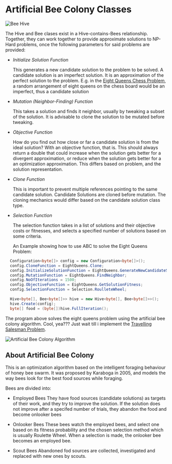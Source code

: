 # Artificial Bee Colony Classes

![Bee Hive](http://www.cbronline.com/Uploads/NewsArticle/4928042/main.gif)

The Hive and Bee clases exist in a Hive-contains-Bees relationship. Together, they can work together to provide approximate solutions to NP-Hard problems, once the following parameters for said problems are provided:

- *Initialize Solution Function*

  This generates a new candidate solution to the problem to be solved. A candidate solution is an imperfect solution. It is an approximation of the perfect solution to the problem. E.g. in the [Eight Queens Chess Problem](https://mykeels.github.io/Eight-Queen-Solution-Test/), a random arrangement of eight queens on the chess board would be an imperfect, thus a candidate solution
  
- *Mutation (Neighbor-Finding) Function*

  This takes a solution and finds it neighbor, usually by tweaking a subset of the solution. It is advisable to clone the solution to be mutated before tweaking.
  
- *Objective Function*

  How do you find out how close or far a candidate solution is from the ideal solution? With an objective function, that is. This should always return a double that could increase when the solution gets better for a divergent approximation, or reduce when the solution gets better for a an optimization approximation. This differs based on problem, and the solution representation.
  
- *Clone Function*

  This is important to prevent multiple references pointing to the same candidate solution. Candidate Solutions are cloned before mutation. The cloning mechanics would differ based on the candidate solution class type.

- *Selection Function*

  The selection function takes in a list of solutions and their objective costs or fitnesses, and selects a specified number of solutions based on some criteria.
  
  An Example showing how to use ABC to solve the Eight Queens Problem:
  
```cs
  Configuration<byte[]> config = new Configuration<byte[]>();
  config.CloneFunction = EightQueens.Clone;
  config.InitializeSolutionFunction = EightQueens.GenerateNewCandidateSolution;
  config.MutationFunction = EightQueens.FindNeighbor;
  config.NoOfIterations = 1500;
  config.ObjectiveFunction = EightQueens.GetSolutionFitness;
  config.SelectionFunction = Selection.RoulleteWheel;
  
  Hive<byte[], Bee<byte[]>> hive = new Hive<byte[], Bee<byte[]>>();
  hive.Create(config);
  byte[] food = (byte[])hive.FullIteration();
```
  
The program above solves the eight queens problem using the artificial bee colony algorithm. Cool, yea??? Just wait till i implement the [Travelling Salesman Problem](https://simple.wikipedia.org/wiki/Travelling_salesman_problem).

![Artificial Bee Colony Algorithm](http://www.clownsonrounds.com/wp-content/uploads/2015/03/bee-cartoon.png)

## About Artificial Bee Colony

This is an optimization algorithm based on the intelligent foraging behaviour of honey bee swarm. It was proposed by Karaboga in 2005, and models the way bees look for the best food sources while foraging.

Bees are divided into:

- Employed Bees
  They have food sources (candidate solutions) as targets of their work, and they try to improve the solution. If the solution does not improve after a specifed number of trials, they abandon the food and become onlooker bees

- Onlooker Bees
  These bees watch the employed bees, and select one based on its fitness probability and the chosen selection method which is usually Roulette Wheel. When a selection is made, the onlooker bee becomes an employed bee.

- Scout Bees
  Abandoned fod sources are collected, investigated and replaced with new ones by scouts.
